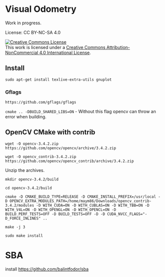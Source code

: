 

# Visual Odometry

Work in progress.

License: CC BY-NC-SA 4.0

<a rel="license" href="http://creativecommons.org/licenses/by-nc/4.0/"><img alt="Creative Commons License" style="border-width:0" src="https://i.creativecommons.org/l/by-nc/4.0/88x31.png" /></a><br />This work is licensed under a <a rel="license" href="http://creativecommons.org/licenses/by-nc/4.0/">Creative Commons Attribution-NonCommercial 4.0 International License</a>.

## Install

`sudo apt-get install texlive-extra-utils gnuplot`

### Gflags

`https://github.com/gflags/gflags`

`cmake .. -DBUILD_SHARED_LIBS=ON` - Without this flag opencv can throw an error when building.

## OpenCV CMake with contrib

`wget -O opencv-3.4.2.zip https://github.com/opencv/opencv/archive/3.4.2.zip`

`wget -O opencv_contrib-3.4.2.zip https://github.com/opencv/opencv_contrib/archive/3.4.2.zip`

Unzip the archives.

`mkdir opencv-3.4.2/build`

`cd opencv-3.4.2/build`

`cmake -D CMAKE_BUILD_TYPE=RELEASE -D CMAKE_INSTALL_PREFIX=/usr/local -D OPENCV_EXTRA_MODULES_PATH=/home/maym86/Downloads/opencv_contrib-3.4.2/modules -D WITH_CUDA=ON -D WITH_CUBLAS=ON -D WITH_TBB=ON -D WITH_V4L=ON -D WITH_OPENGL=ON -D WITH_OPENCL=ON -D BUILD_PERF_TESTS=OFF -D BUILD_TESTS=OFF -D -D CUDA_NVCC_FLAGS="-D_FORCE_INLINES" ..`

`make -j 3`

`sudo make install`


# SBA

install https://github.com/balintfodor/sba